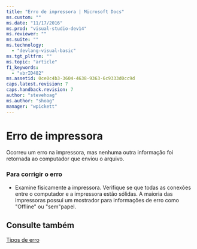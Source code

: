 ```yaml
---
title: "Erro de impressora | Microsoft Docs"
ms.custom: ""
ms.date: "11/17/2016"
ms.prod: "visual-studio-dev14"
ms.reviewer: ""
ms.suite: ""
ms.technology: 
  - "devlang-visual-basic"
ms.tgt_pltfrm: ""
ms.topic: "article"
f1_keywords: 
  - "vbrID482"
ms.assetid: 0ce0c4b3-3604-4638-9363-6c9333d0cc9d
caps.latest.revision: 7
caps.handback.revision: 7
author: "stevehoag"
ms.author: "shoag"
manager: "wpickett"
---
```

# Erro de impressora
Ocorreu um erro na impressora, mas nenhuma outra informação foi retornada ao computador que enviou o arquivo.  
  
### Para corrigir o erro  
  
-   Examine fisicamente a impressora. Verifique se que todas as conexões entre o computador e a impressora estão sólidas. A maioria das impressoras possui um mostrador para informações de erro como "Offline" ou "sem"papel.  
  
## Consulte também  
 [Tipos de erro](../../visual-basic/programming-guide/language-features/error-types.md)